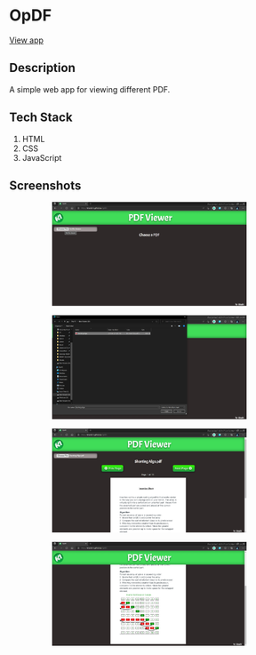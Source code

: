 # OpDF 

<a href="https://kitashi14.github.io/OpDF/" target="blank">View app</a>

## Description

A simple web app for viewing different PDF.

## Tech Stack

  1. HTML 
  2. CSS 
  3. JavaScript 

## Screenshots 

  <p align="center">
  <img src="src/screenshots/first.jpg" width="350" title="Upload">
  </p>
  <p align="center">
  <img src="src/screenshots/second.jpg" width="350" title="Upload">
  </p>
  <p align="center">
  <img src="src/screenshots/third.jpg" width="350" title="Upload">
  </p>
  <p align="center">
  <img src="src/screenshots/fourth.jpg" width="350" title="Upload">
  </p>
